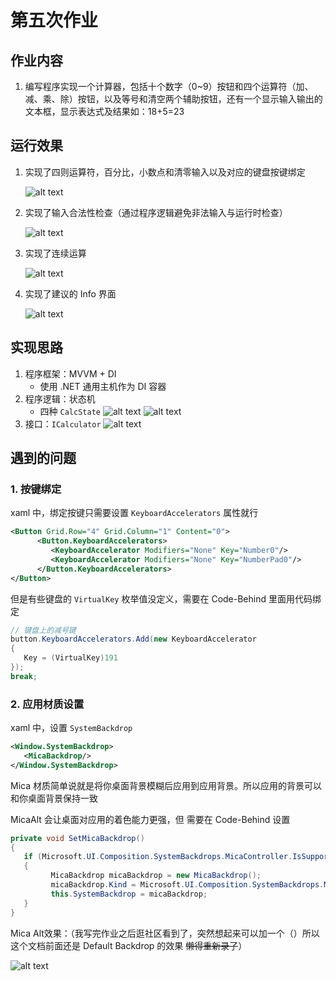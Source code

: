 # 第五次作业

## 作业内容

1. 编写程序实现一个计算器，包括十个数字（0~9）按钮和四个运算符（加、减、乘、除）按钮，以及等号和清空两个辅助按钮，还有一个显示输入输出的文本框，显示表达式及结果如：18+5=23

## 运行效果

1. 实现了四则运算符，百分比，小数点和清零输入以及对应的键盘按键绑定

   ![alt text](HW05_od9HcGmX0I.gif)
2. 实现了输入合法性检查（通过程序逻辑避免非法输入与运行时检查）

   ![alt text](HW05_VNq1C9oQ9B.gif)
3. 实现了连续运算

   ![alt text](HW05_TDiwYGE0o5.gif)
4. 实现了建议的 Info 界面

   ![alt text](image-3.png)

## 实现思路

1. 程序框架：MVVM + DI
   - 使用 .NET 通用主机作为 DI 容器
2. 程序逻辑：状态机
   - 四种 `CalcState`
     ![alt text](image-2.png)
     ![alt text](image.png)
3. 接口：`ICalculator`
   ![alt text](image-1.png)

## 遇到的问题

### 1. 按键绑定

xaml 中，绑定按键只需要设置 `KeyboardAccelerators` 属性就行

``` xml
<Button Grid.Row="4" Grid.Column="1" Content="0">
      <Button.KeyboardAccelerators>
         <KeyboardAccelerator Modifiers="None" Key="Number0"/>
         <KeyboardAccelerator Modifiers="None" Key="NumberPad0"/>
      </Button.KeyboardAccelerators>
</Button>
```

但是有些键盘的 `VirtualKey` 枚举值没定义，需要在 Code-Behind 里面用代码绑定

``` cs
// 键盘上的减号键
button.KeyboardAccelerators.Add(new KeyboardAccelerator
{
   Key = (VirtualKey)191
});
break;
```

### 2. 应用材质设置

xaml 中，设置 `SystemBackdrop`

``` xml
<Window.SystemBackdrop>
   <MicaBackdrop/>
</Window.SystemBackdrop>
```

Mica 材质简单说就是将你桌面背景模糊后应用到应用背景。所以应用的背景可以和你桌面背景保持一致

MicaAlt 会让桌面对应用的着色能力更强，但 需要在 Code-Behind 设置

``` cs
private void SetMicaBackdrop()
{
   if (Microsoft.UI.Composition.SystemBackdrops.MicaController.IsSupported())
   {
         MicaBackdrop micaBackdrop = new MicaBackdrop();
         micaBackdrop.Kind = Microsoft.UI.Composition.SystemBackdrops.MicaKind.BaseAlt;
         this.SystemBackdrop = micaBackdrop;
   }
}
```

Mica Alt效果：（我写完作业之后逛社区看到了，突然想起来可以加一个（）所以这个文档前面还是 Default Backdrop 的效果 ~~懒得重新录了~~）

![alt text](image-4.png)
